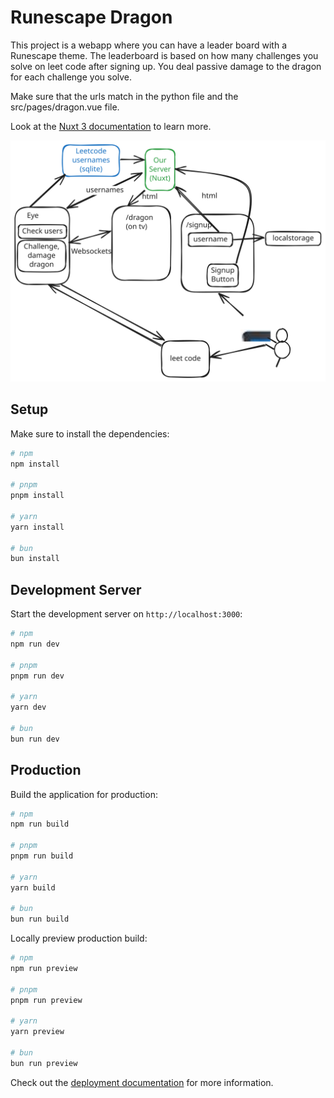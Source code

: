 # Runescape Dragon

This project is a webapp where you can have a leader board with a Runescape theme.
The leaderboard is based on how many challenges you solve on leet code after signing up. 
You deal passive damage to the dragon for each challenge you solve.

Make sure that the urls match in the python file and the src/pages/dragon.vue file.

Look at the [Nuxt 3 documentation](https://nuxt.com/docs/getting-started/introduction) to learn more.

![Argitecture](arg.svg)

## Setup

Make sure to install the dependencies:

```bash
# npm
npm install

# pnpm
pnpm install

# yarn
yarn install

# bun
bun install
```

## Development Server

Start the development server on `http://localhost:3000`:

```bash
# npm
npm run dev

# pnpm
pnpm run dev

# yarn
yarn dev

# bun
bun run dev
```

## Production

Build the application for production:

```bash
# npm
npm run build

# pnpm
pnpm run build

# yarn
yarn build

# bun
bun run build
```

Locally preview production build:

```bash
# npm
npm run preview

# pnpm
pnpm run preview

# yarn
yarn preview

# bun
bun run preview
```

Check out the [deployment documentation](https://nuxt.com/docs/getting-started/deployment) for more information.
